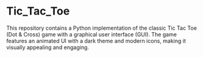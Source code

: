 # Tic_Tac_Toe
This repository contains a Python implementation of the classic Tic Tac Toe (Dot &amp; Cross) game with a graphical user interface (GUI). The game features an animated UI with a dark theme and modern icons, making it visually appealing and engaging.
